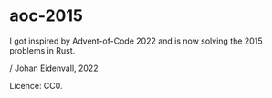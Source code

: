 # aoc-2015

I got inspired by Advent-of-Code 2022 and is now solving the 2015 problems in Rust.

/ Johan Eidenvall, 2022

Licence: CC0.
